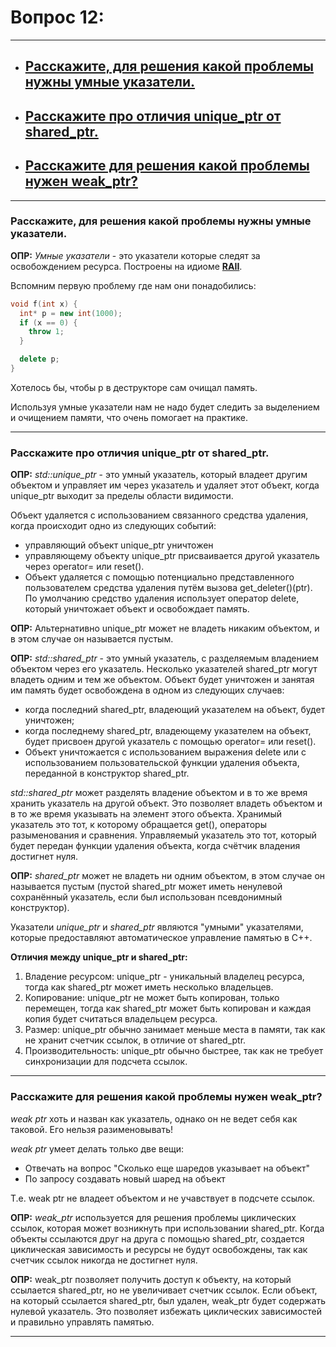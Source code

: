 # Вопрос 12: 

---

- ## [Расскажите, для решения какой проблемы нужны умные указатели.](#title1) 
- ## [Расскажите про отличия unique_ptr от shared_ptr.](#title2)
- ## [Расскажите для решения какой проблемы нужен weak_ptr?](#title3)

---

### <a id="title1">Расскажите, для решения какой проблемы нужны умные указатели.</a>

__ОПР:__ _Умные указатели_ - это указатели которые следят за освобождением ресурса. Построены на идиоме [__RAII__](https://ru.wikipedia.org/wiki/%D0%9F%D0%BE%D0%BB%D1%83%D1%87%D0%B5%D0%BD%D0%B8%D0%B5_%D1%80%D0%B5%D1%81%D1%83%D1%80%D1%81%D0%B0_%D0%B5%D1%81%D1%82%D1%8C_%D0%B8%D0%BD%D0%B8%D1%86%D0%B8%D0%B0%D0%BB%D0%B8%D0%B7%D0%B0%D1%86%D0%B8%D1%8F). 
          
Вспомним первую проблему где нам они понадобились:

```c++
void f(int x) {
  int* p = new int(1000);
  if (x == 0) {
    throw 1;
  }

  delete p;
}
```

Хотелось бы, чтобы p в деструкторе сам очищал память.

Используя умные указатели нам не надо будет следить за выделением и очищением памяти, что очень помогает на практике.

---

### <a id="title2">Расскажите про отличия unique_ptr от shared_ptr.</a>

__ОПР:__ _std::unique_ptr_ - это умный указатель, который владеет другим объектом и управляет им через указатель и удаляет этот объект, когда unique_ptr выходит за пределы области видимости.

Объект удаляется с использованием связанного средства удаления, когда происходит одно из следующих событий:
- управляющий объект unique_ptr уничтожен
- управляющему объекту unique_ptr присваивается другой указатель через operator= или reset().
- Объект удаляется с помощью потенциально представленного пользователем средства удаления путём вызова get_deleter()(ptr). По умолчанию средство удаления использует оператор delete, который уничтожает объект и освобождает память.

__ОПР:__ Альтернативно unique_ptr может не владеть никаким объектом, и в этом случае он называется пустым.

__ОПР:__ _std::shared_ptr_ - это умный указатель, с разделяемым владением объектом через его указатель. Несколько указателей shared_ptr могут владеть одним и тем же объектом. 
          Объект будет уничтожен и занятая им память будет освобождена в одном из следующих случаев:
- когда последний shared_ptr, владеющий указателем на объект, будет уничтожен;
- когда последнему shared_ptr, владеющему указателем на объект, будет присвоен другой указатель с помощью operator= или reset().
- Объект уничтожается с использованием выражения delete или с использованием пользовательской функции удаления объекта, переданной в конструктор shared_ptr.

_std::shared_ptr_ может разделять владение объектом и в то же время хранить указатель на другой объект. Это позволяет владеть объектом и в то же время указывать на элемент этого объекта. 
Хранимый указатель это тот, к которому обращается get(), операторы разыменования и сравнения. Управляемый указатель это тот, который будет передан функции удаления объекта, когда счётчик владения достигнет нуля.

__ОПР:__ _shared_ptr_ может не владеть ни одним объектом, в этом случае он называется пустым (пустой shared_ptr может иметь ненулевой сохранённый указатель, если был использован псевдонимный конструктор).

Указатели _unique_ptr_ и _shared_ptr_ являются "умными" указателями, которые предоставляют автоматическое управление памятью в C++.

__Отличия между unique_ptr и shared_ptr:__

1. Владение ресурсом: unique_ptr - уникальный владелец ресурса, тогда как shared_ptr может иметь несколько владельцев.
2. Копирование: unique_ptr не может быть копирован, только перемещен, тогда как shared_ptr может быть копирован и каждая копия будет считаться владельцем ресурса.
3. Размер: unique_ptr обычно занимает меньше места в памяти, так как не хранит счетчик ссылок, в отличие от shared_ptr.
4. Производительность: unique_ptr обычно быстрее, так как не требует синхронизации для подсчета ссылок.

---

### <a id="title3">Расскажите для решения какой проблемы нужен weak_ptr?</a>

_weak ptr_ хоть и назван как указатель, однако он не ведет себя как таковой. Его нельзя разименовывать!

_weak ptr_ умеет делать только две вещи:
- Отвечать на вопрос "Сколько еще шаредов указывает на объект"
- По запросу создавать новый шаред на объект

Т.е. weak ptr не владеет объектом и не учавствует в подсчете ссылок.

__ОПР:__ _weak_ptr_ используется для решения проблемы циклических ссылок, которая может возникнуть при использовании shared_ptr. Когда объекты ссылаются друг на друга с помощью shared_ptr, создается циклическая зависимость и ресурсы не будут освобождены, так как счетчик ссылок никогда не достигнет нуля.

__ОПР:__ weak_ptr позволяет получить доступ к объекту, на который ссылается shared_ptr, но не увеличивает счетчик ссылок. Если объект, на который ссылается shared_ptr, был удален, weak_ptr будет содержать нулевой указатель. Это позволяет избежать циклических зависимостей и правильно управлять памятью.

---

